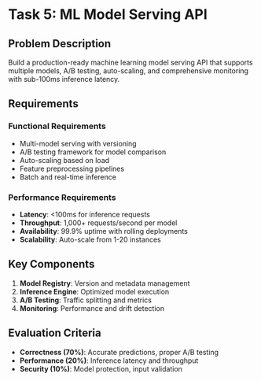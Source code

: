 # Task 5: ML Model Serving API

## Problem Description

Build a production-ready machine learning model serving API that supports multiple models, A/B testing, auto-scaling, and comprehensive monitoring with sub-100ms inference latency.

## Requirements

### Functional Requirements
- Multi-model serving with versioning
- A/B testing framework for model comparison
- Auto-scaling based on load
- Feature preprocessing pipelines
- Batch and real-time inference

### Performance Requirements
- **Latency**: <100ms for inference requests
- **Throughput**: 1,000+ requests/second per model
- **Availability**: 99.9% uptime with rolling deployments
- **Scalability**: Auto-scale from 1-20 instances

## Key Components

1. **Model Registry**: Version and metadata management
2. **Inference Engine**: Optimized model execution
3. **A/B Testing**: Traffic splitting and metrics
4. **Monitoring**: Performance and drift detection

## Evaluation Criteria

- **Correctness (70%)**: Accurate predictions, proper A/B testing
- **Performance (20%)**: Inference latency and throughput
- **Security (10%)**: Model protection, input validation
